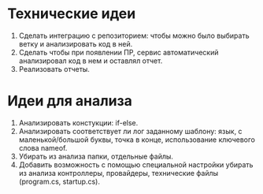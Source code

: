 # Технические идеи
1. Сделать интеграцию с репозиторием: чтобы можно было выбирать ветку и анализировать код в ней.
2. Сделать чтобы при появлении ПР, сервис автоматический анализировал код в нем и оставлял отчет.
3. Реализовать отчеты.

# Идеи для анализа
1. Анализировать констукции: if-else.
2. Анализировать соответствует ли лог заданному шаблону: язык, с маленькой/большой буквы, точка в конце, использование ключевого слова nameof.
3. Убирать из анализа папки, отдельные файлы.
4. Добавить возможность с помощью специальной настройки убирать из анализа контроллеры, провайдеры, технические файлы (program.cs, startup.cs).